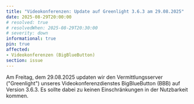```yaml
---
title: "Videokonferenzen: Update auf Greenlight 3.6.3 am 29.08.2025"
date: 2025-08-29T20:00:00
# resolved: true
# resolvedWhen: 2025-08-29T20:30:00
# severity: down
informational: true
pin: true
affected:
- Videokonferenzen (BigBlueButton)
section: issue
---
```


Am Freitag, dem 29.08.2025 updaten wir den Vermittlungsserver ("Greenlight") unseres Videokonferenzdienstes BigBlueButton (BBB) auf Version 3.6.3. Es sollte dabei zu keinen Einschränkungen in der Nutzbarkeit kommen.
